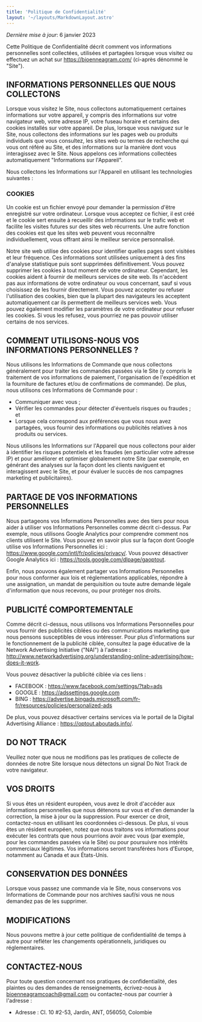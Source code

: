 ```yaml
---
title: 'Politique de Confidentialité'
layout: '~/layouts/MarkdownLayout.astro'
---
```


_Dernière mise à jour_: 6 janvier 2023

Cette Politique de Confidentialité décrit comment vos informations personnelles sont collectées, utilisées et partagées lorsque vous visitez ou effectuez un achat sur https://bioenneagram.com/ (ci-après dénommé le "Site").

## INFORMATIONS PERSONNELLES QUE NOUS COLLECTONS

Lorsque vous visitez le Site, nous collectons automatiquement certaines informations sur votre appareil, y compris des informations sur votre navigateur web, votre adresse IP, votre fuseau horaire et certains des cookies installés sur votre appareil. De plus, lorsque vous naviguez sur le Site, nous collectons des informations sur les pages web ou produits individuels que vous consultez, les sites web ou termes de recherche qui vous ont référé au Site, et des informations sur la manière dont vous interagissez avec le Site. Nous appelons ces informations collectées automatiquement "Informations sur l'Appareil".

Nous collectons les Informations sur l'Appareil en utilisant les technologies suivantes :

### COOKIES

Un cookie est un fichier envoyé pour demander la permission d'être enregistré sur votre ordinateur. Lorsque vous acceptez ce fichier, il est créé et le cookie sert ensuite à recueillir des informations sur le trafic web et facilite les visites futures sur des sites web récurrents. Une autre fonction des cookies est que les sites web peuvent vous reconnaître individuellement, vous offrant ainsi le meilleur service personnalisé.

Notre site web utilise des cookies pour identifier quelles pages sont visitées et leur fréquence. Ces informations sont utilisées uniquement à des fins d'analyse statistique puis sont supprimées définitivement. Vous pouvez supprimer les cookies à tout moment de votre ordinateur. Cependant, les cookies aident à fournir de meilleurs services de site web. Ils n'accèdent pas aux informations de votre ordinateur ou vous concernant, sauf si vous choisissez de les fournir directement. Vous pouvez accepter ou refuser l'utilisation des cookies, bien que la plupart des navigateurs les acceptent automatiquement car ils permettent de meilleurs services web. Vous pouvez également modifier les paramètres de votre ordinateur pour refuser les cookies. Si vous les refusez, vous pourriez ne pas pouvoir utiliser certains de nos services.

## COMMENT UTILISONS-NOUS VOS INFORMATIONS PERSONNELLES ?

Nous utilisons les Informations de Commande que nous collectons généralement pour traiter les commandes passées via le Site (y compris le traitement de vos informations de paiement, l'organisation de l'expédition et la fourniture de factures et/ou de confirmations de commande). De plus, nous utilisons ces Informations de Commande pour :
- Communiquer avec vous ;
- Vérifier les commandes pour détecter d'éventuels risques ou fraudes ; et
- Lorsque cela correspond aux préférences que vous nous avez partagées, vous fournir des informations ou publicités relatives à nos produits ou services.

Nous utilisons les Informations sur l'Appareil que nous collectons pour aider à identifier les risques potentiels et les fraudes (en particulier votre adresse IP) et pour améliorer et optimiser globalement notre Site (par exemple, en générant des analyses sur la façon dont les clients naviguent et interagissent avec le Site, et pour évaluer le succès de nos campagnes marketing et publicitaires).

## PARTAGE DE VOS INFORMATIONS PERSONNELLES

Nous partageons vos Informations Personnelles avec des tiers pour nous aider à utiliser vos Informations Personnelles comme décrit ci-dessus. Par exemple, nous utilisons Google Analytics pour comprendre comment nos clients utilisent le Site. Vous pouvez en savoir plus sur la façon dont Google utilise vos Informations Personnelles ici : https://www.google.com/intl/fr/policies/privacy/. Vous pouvez désactiver Google Analytics ici : https://tools.google.com/dlpage/gaoptout.

Enfin, nous pouvons également partager vos Informations Personnelles pour nous conformer aux lois et réglementations applicables, répondre à une assignation, un mandat de perquisition ou toute autre demande légale d'information que nous recevons, ou pour protéger nos droits.

## PUBLICITÉ COMPORTEMENTALE

Comme décrit ci-dessus, nous utilisons vos Informations Personnelles pour vous fournir des publicités ciblées ou des communications marketing que nous pensons susceptibles de vous intéresser. Pour plus d'informations sur le fonctionnement de la publicité ciblée, consultez la page éducative de la Network Advertising Initiative ("NAI") à l'adresse : http://www.networkadvertising.org/understanding-online-advertising/how-does-it-work.

Vous pouvez désactiver la publicité ciblée via ces liens :
- FACEBOOK : https://www.facebook.com/settings/?tab=ads
- GOOGLE : https://adssettings.google.com
- BING : https://advertise.bingads.microsoft.com/fr-fr/resources/policies/personalized-ads

De plus, vous pouvez désactiver certains services via le portail de la Digital Advertising Alliance : https://optout.aboutads.info/.

## DO NOT TRACK
Veuillez noter que nous ne modifions pas les pratiques de collecte de données de notre Site lorsque nous détectons un signal Do Not Track de votre navigateur.

## VOS DROITS
Si vous êtes un résident européen, vous avez le droit d'accéder aux informations personnelles que nous détenons sur vous et d'en demander la correction, la mise à jour ou la suppression. Pour exercer ce droit, contactez-nous en utilisant les coordonnées ci-dessous.
De plus, si vous êtes un résident européen, notez que nous traitons vos informations pour exécuter les contrats que nous pourrions avoir avec vous (par exemple, pour les commandes passées via le Site) ou pour poursuivre nos intérêts commerciaux légitimes. Vos informations seront transférées hors d'Europe, notamment au Canada et aux États-Unis.

## CONSERVATION DES DONNÉES
Lorsque vous passez une commande via le Site, nous conservons vos Informations de Commande pour nos archives sauf/si vous ne nous demandez pas de les supprimer.

## MODIFICATIONS
Nous pouvons mettre à jour cette politique de confidentialité de temps à autre pour refléter les changements opérationnels, juridiques ou réglementaires.

## CONTACTEZ-NOUS
Pour toute question concernant nos pratiques de confidentialité, des plaintes ou des demandes de renseignements, écrivez-nous à bioenneagramcoach@gmail.com ou contactez-nous par courrier à l'adresse :
- Adresse : Cl. 10 #2-53, Jardin, ANT, 056050, Colombie